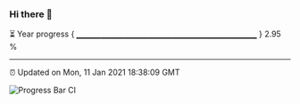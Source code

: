 ### Hi there 👋

⏳ Year progress { ▁▁▁▁▁▁▁▁▁▁▁▁▁▁▁▁▁▁▁▁▁▁▁▁▁▁▁▁▁▁ } 2.95 %

---

⏰ Updated on Mon, 11 Jan 2021 18:38:09 GMT

![Progress Bar CI](https://github.com/liununu/liununu/workflows/Progress%20Bar%20CI/badge.svg)
